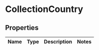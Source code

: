 
# CollectionCountry

## Properties
Name | Type | Description | Notes
------------ | ------------- | ------------- | -------------



